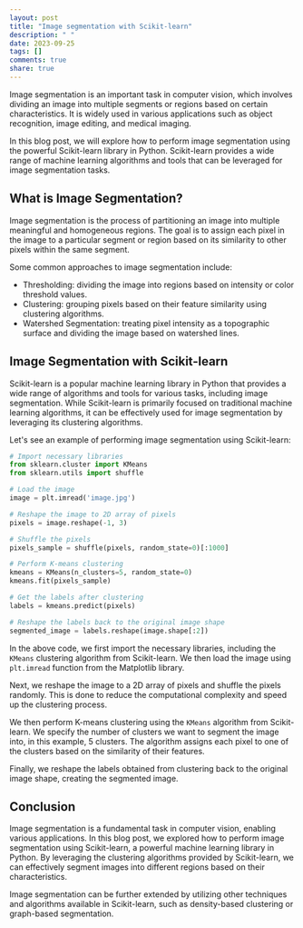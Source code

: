 ```yaml
---
layout: post
title: "Image segmentation with Scikit-learn"
description: " "
date: 2023-09-25
tags: []
comments: true
share: true
---
```


Image segmentation is an important task in computer vision, which involves dividing an image into multiple segments or regions based on certain characteristics. It is widely used in various applications such as object recognition, image editing, and medical imaging.

In this blog post, we will explore how to perform image segmentation using the powerful Scikit-learn library in Python. Scikit-learn provides a wide range of machine learning algorithms and tools that can be leveraged for image segmentation tasks.

## What is Image Segmentation? 

Image segmentation is the process of partitioning an image into multiple meaningful and homogeneous regions. The goal is to assign each pixel in the image to a particular segment or region based on its similarity to other pixels within the same segment.

Some common approaches to image segmentation include:
- Thresholding: dividing the image into regions based on intensity or color threshold values.
- Clustering: grouping pixels based on their feature similarity using clustering algorithms.
- Watershed Segmentation: treating pixel intensity as a topographic surface and dividing the image based on watershed lines.

## Image Segmentation with Scikit-learn 

Scikit-learn is a popular machine learning library in Python that provides a wide range of algorithms and tools for various tasks, including image segmentation. While Scikit-learn is primarily focused on traditional machine learning algorithms, it can be effectively used for image segmentation by leveraging its clustering algorithms.

Let's see an example of performing image segmentation using Scikit-learn:

```python
# Import necessary libraries
from sklearn.cluster import KMeans
from sklearn.utils import shuffle

# Load the image
image = plt.imread('image.jpg')

# Reshape the image to 2D array of pixels
pixels = image.reshape(-1, 3)

# Shuffle the pixels
pixels_sample = shuffle(pixels, random_state=0)[:1000]

# Perform K-means clustering
kmeans = KMeans(n_clusters=5, random_state=0)
kmeans.fit(pixels_sample)

# Get the labels after clustering
labels = kmeans.predict(pixels)

# Reshape the labels back to the original image shape
segmented_image = labels.reshape(image.shape[:2])
```

In the above code, we first import the necessary libraries, including the `KMeans` clustering algorithm from Scikit-learn. We then load the image using `plt.imread` function from the Matplotlib library. 

Next, we reshape the image to a 2D array of pixels and shuffle the pixels randomly. This is done to reduce the computational complexity and speed up the clustering process.

We then perform K-means clustering using the `KMeans` algorithm from Scikit-learn. We specify the number of clusters we want to segment the image into, in this example, 5 clusters. The algorithm assigns each pixel to one of the clusters based on the similarity of their features.

Finally, we reshape the labels obtained from clustering back to the original image shape, creating the segmented image.

## Conclusion 

Image segmentation is a fundamental task in computer vision, enabling various applications. In this blog post, we explored how to perform image segmentation using Scikit-learn, a powerful machine learning library in Python. By leveraging the clustering algorithms provided by Scikit-learn, we can effectively segment images into different regions based on their characteristics.

Image segmentation can be further extended by utilizing other techniques and algorithms available in Scikit-learn, such as density-based clustering or graph-based segmentation.